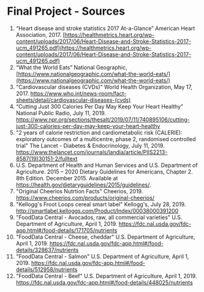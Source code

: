 # Final Project - Sources

1) “Heart disease and stroke statistics 2017 At-a-Glance” American Heart Association, 2017. [https://healthmetrics.heart.org/wp-content/uploads/2017/06/Heart-Disease-and-Stroke-Statistics-2017-ucm_491265.pdf](https://healthmetrics.heart.org/wp-content/uploads/2017/06/Heart-Disease-and-Stroke-Statistics-2017-ucm_491265.pdf)  
2) “What the World Eats” National Geographic, [https://www.nationalgeographic.com/what-the-world-eats/](https://www.nationalgeographic.com/what-the-world-eats/)  
3) "Cardiovascular diseases (CVDs)" World Health Organization, May 17, 2017. https://www.who.int/news-room/fact-sheets/detail/cardiovascular-diseases-(cvds)
4) “Cutting Just 300 Calories Per Day May Keep Your Heart Healthy” National Public Radio, July 11, 2019. https://www.npr.org/sections/thesalt/2019/07/11/740895106/cutting-just-300-calories-per-day-may-keep-your-heart-healthy
5) "2 years of calorie restriction and cardiometabolic risk (CALERIE): exploratory outcomes of a multicentre, phase 2, randomised controlled trial" The Lancet - Diabetes & Endocrinology, July 11, 2019. https://www.thelancet.com/journals/landia/article/PIIS2213-8587(19)30151-2/fulltext
6) U.S. Department of Health and Human Services and U.S. Department of Agriculture. 2015 – 2020 Dietary Guidelines for Americans, Chapter 2. 8th Edition. December 2015. Available at https://health.gov/dietaryguidelines/2015/guidelines/.
7) "Original Cheerios Nutrtion Facts" Cheerios, 2019. https://www.cheerios.com/products/original-cheerios/
8) "Kellogg's Froot Loops cereal smart label" Kellogg's, July 28, 2019. http://smartlabel.kelloggs.com/Product/Index/00038000391200
9) "FoodData Central - Avocados, raw, all commercial varieties" U.S. Department of Agriculture, April 1, 2019. https://fdc.nal.usda.gov/fdc-app.html#/food-details/171705/nutrients
10) "FoodData Central - Cheese, cheddar" U.S. Department of Agriculture, April 1, 2019. https://fdc.nal.usda.gov/fdc-app.html#/food-details/328637/nutrients
11) "FoodData Central - Salmon" U.S. Department of Agriculture, April 1, 2019. https://fdc.nal.usda.gov/fdc-app.html#/food-details/512958/nutrients
12) "FoodData Central - Beef" U.S. Department of Agriculture, April 1, 2019. https://fdc.nal.usda.gov/fdc-app.html#/food-details/448025/nutrients
